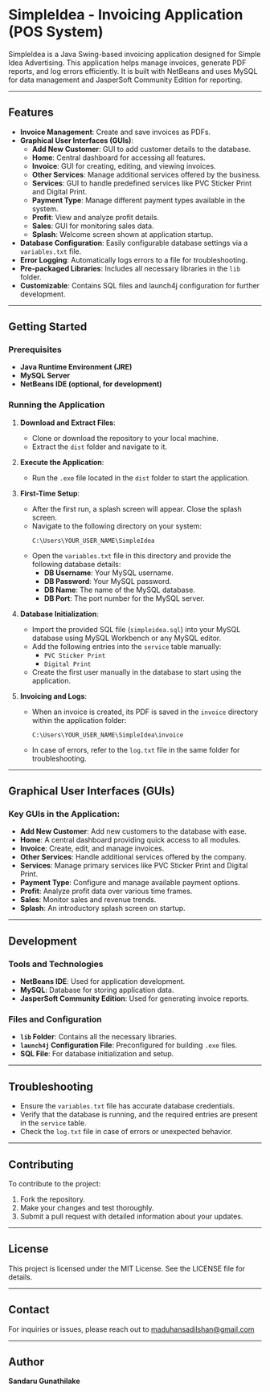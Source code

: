 # SimpleIdea - Invoicing Application (POS System)

SimpleIdea is a Java Swing-based invoicing application designed for Simple Idea Advertising. This application helps manage invoices, generate PDF reports, and log errors efficiently. It is built with NetBeans and uses MySQL for data management and JasperSoft Community Edition for reporting.

---

## Features

- **Invoice Management**: Create and save invoices as PDFs.
- **Graphical User Interfaces (GUIs)**:
  - **Add New Customer**: GUI to add customer details to the database.
  - **Home**: Central dashboard for accessing all features.
  - **Invoice**: GUI for creating, editing, and viewing invoices.
  - **Other Services**: Manage additional services offered by the business.
  - **Services**: GUI to handle predefined services like PVC Sticker Print and Digital Print.
  - **Payment Type**: Manage different payment types available in the system.
  - **Profit**: View and analyze profit details.
  - **Sales**: GUI for monitoring sales data.
  - **Splash**: Welcome screen shown at application startup.
- **Database Configuration**: Easily configurable database settings via a `variables.txt` file.
- **Error Logging**: Automatically logs errors to a file for troubleshooting.
- **Pre-packaged Libraries**: Includes all necessary libraries in the `lib` folder.
- **Customizable**: Contains SQL files and launch4j configuration for further development.

---

## Getting Started

### Prerequisites
- **Java Runtime Environment (JRE)**
- **MySQL Server**
- **NetBeans IDE (optional, for development)**

### Running the Application

1. **Download and Extract Files**:
   - Clone or download the repository to your local machine.
   - Extract the `dist` folder and navigate to it.

2. **Execute the Application**:
   - Run the `.exe` file located in the `dist` folder to start the application.

3. **First-Time Setup**:
   - After the first run, a splash screen will appear. Close the splash screen.
   - Navigate to the following directory on your system:
     ```
     C:\Users\YOUR_USER_NAME\SimpleIdea
     ```
   - Open the `variables.txt` file in this directory and provide the following database details:
     - **DB Username**: Your MySQL username.
     - **DB Password**: Your MySQL password.
     - **DB Name**: The name of the MySQL database.
     - **DB Port**: The port number for the MySQL server.

4. **Database Initialization**:
   - Import the provided SQL file (`simpleidea.sql`) into your MySQL database using MySQL Workbench or any MySQL editor.
   - Add the following entries into the `service` table manually:
     - `PVC Sticker Print`
     - `Digital Print`
   - Create the first user manually in the database to start using the application.

5. **Invoicing and Logs**:
   - When an invoice is created, its PDF is saved in the `invoice` directory within the application folder:
     ```
     C:\Users\YOUR_USER_NAME\SimpleIdea\invoice
     ```
   - In case of errors, refer to the `log.txt` file in the same folder for troubleshooting.

---

## Graphical User Interfaces (GUIs)

### Key GUIs in the Application:
- **Add New Customer**: Add new customers to the database with ease.
- **Home**: A central dashboard providing quick access to all modules.
- **Invoice**: Create, edit, and manage invoices.
- **Other Services**: Handle additional services offered by the company.
- **Services**: Manage primary services like PVC Sticker Print and Digital Print.
- **Payment Type**: Configure and manage available payment options.
- **Profit**: Analyze profit data over various time frames.
- **Sales**: Monitor sales and revenue trends.
- **Splash**: An introductory splash screen on startup.

---

## Development

### Tools and Technologies
- **NetBeans IDE**: Used for application development.
- **MySQL**: Database for storing application data.
- **JasperSoft Community Edition**: Used for generating invoice reports.

### Files and Configuration
- **`lib` Folder**: Contains all the necessary libraries.
- **`launch4j` Configuration File**: Preconfigured for building `.exe` files.
- **SQL File**: For database initialization and setup.

---

## Troubleshooting

- Ensure the `variables.txt` file has accurate database credentials.
- Verify that the database is running, and the required entries are present in the `service` table.
- Check the `log.txt` file in case of errors or unexpected behavior.

---

## Contributing

To contribute to the project:
1. Fork the repository.
2. Make your changes and test thoroughly.
3. Submit a pull request with detailed information about your updates.

---

## License

This project is licensed under the MIT License. See the LICENSE file for details.

---

## Contact

For inquiries or issues, please reach out to maduhansadilshan@gmail.com

---

## Author

**Sandaru Gunathilake**
